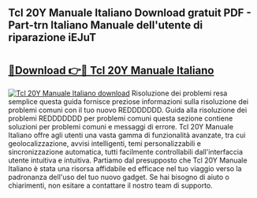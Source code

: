 ## Tcl 20Y Manuale Italiano Download gratuit PDF - Part-trn Italiano Manuale dell'utente di riparazione iEJuT

# <h2><a href="http://dfc12mn.blite.top/?on=Tcl+20Y+Manuale+Italiano">🔗Download 👉🔴 Tcl 20Y Manuale Italiano</a></h2>

[![Tcl 20Y Manuale Italiano download](https://i.imgur.com/lujVjoI.png)](http://dfc12mn.blite.top/?on=Tcl+20Y+Manuale+Italiano)
Risoluzione dei problemi resa semplice questa guida fornisce preziose informazioni sulla risoluzione dei problemi comuni con il tuo nuovo REDDDDDDD. Guida alla risoluzione dei problemi REDDDDDDD per problemi comuni questa sezione contiene soluzioni per problemi comuni e messaggi di errore. Tcl 20Y Manuale Italiano offre agli utenti una vasta gamma di funzionalità avanzate, tra cui geolocalizzazione, avvisi intelligenti, temi personalizzabili e sincronizzazione automatica, tutti facilmente controllabili dall'interfaccia utente intuitiva e intuitiva. Partiamo dal presupposto che Tcl 20Y Manuale Italiano è stata una risorsa affidabile ed efficace nel tuo viaggio verso la padronanza dell'uso del tuo nuovo gadget. Se hai bisogno di aiuto o chiarimenti, non esitare a contattare il nostro team di supporto.
